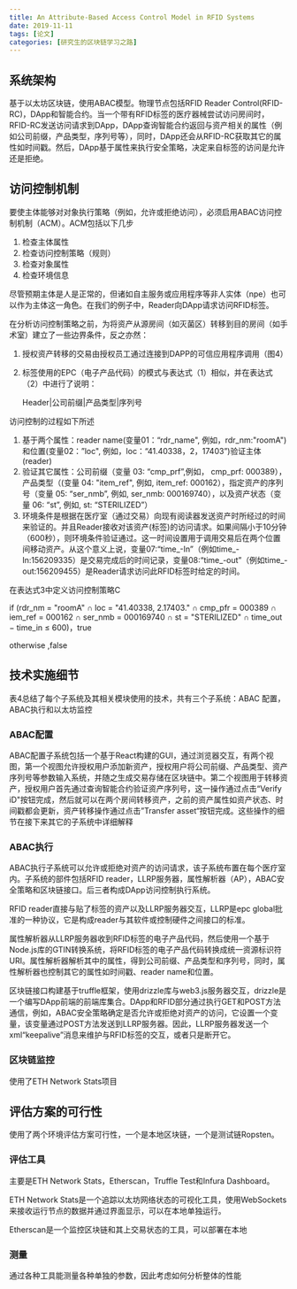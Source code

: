 ```yaml
---
title: An Attribute-Based Access Control Model in RFID Systems
date: 2019-11-11
tags: [论文]
categories: [研究生的区块链学习之路]
---
```




## 系统架构

基于以太坊区块链，使用ABAC模型。物理节点包括RFID Reader Control(RFID-RC)，DApp和智能合约。当一个带有RFID标签的医疗器械尝试访问房间时，RFID-RC发送访问请求到DApp，DApp查询智能合约返回与资产相关的属性（例如公司前缀，产品类型，序列号等），同时，DApp还会从RFID-RC获取其它的属性如时间戳。然后，DApp基于属性来执行安全策略，决定来自标签的访问是允许还是拒绝。

## 访问控制机制

要使主体能够对对象执行策略（例如，允许或拒绝访问），必须启用ABAC访问控制机制（ACM）。ACM包括以下几步

1. 检查主体属性
2. 检查访问控制策略（规则）
3. 检查对象属性
4. 检查环境信息

尽管预期主体是人是正常的，但诸如自主服务或应用程序等非人实体（npe）也可以作为主体这一角色。在我们的例子中，Reader向DApp请求访问RFID标签。

在分析访问控制策略之前，为将资产从源房间（如灭菌区）转移到目的房间（如手术室）建立了一些边界条件，反之亦然：

1. 授权资产转移的交易由授权员工通过连接到DAPP的可信应用程序调用（图4）

2. 标签使用的EPC（电子产品代码）的模式与表达式（1）相似，并在表达式（2）中进行了说明：

   Header|公司前缀|产品类型|序列号

访问控制的过程如下所述

1. 基于两个属性：reader name(变量01：“rdr_name", 例如，rdr_nm:"roomA")和位置(变量02：”loc", 例如，loc：“41.40338，2，17403”)验证主体(reader)
2. 验证其它属性：公司前缀（变量 03: “cmp_prf”,例如， cmp_prf: 000389），产品类型（(变量 04: "item_ref", 例如, item_ref: 000162），指定资产的序列号（变量 05: “ser_nmb”, 例如, ser_nmb: 000169740），以及资产状态（变量 06: “st”, 例如, st: “STERILIZED”）
3. 环境条件是根据在医疗室（通过交易）向现有阅读器发送资产时所经过的时间来验证的。并且Reader接收对该资产(标签)的访问请求。如果间隔小于10分钟（600秒），则环境条件验证通过。这一时间设置用于调用交易后在两个位置间移动资产。从这个意义上说，变量07:“time_-In”（例如time_-In:156209335）是交易完成后的时间记录，变量08:“time_-out”（例如time_-out:156209455）是Reader请求访问此RFID标签时给定的时间。

在表达式3中定义访问控制策略C

if  (rdr_nm = "roomA" ∩ loc = "41.40338, 2.17403." ∩ cmp_pfr = 000389 ∩ iem_ref = 000162 ∩ ser_nmb = 000169740 ∩ st = "STERILIZED" ∩ time_out − time_in ≤ 600)，true

otherwise ,false

## 技术实施细节

表4总结了每个子系统及其相关模块使用的技术，共有三个子系统：ABAC 配置，ABAC执行和以太坊监控

### ABAC配置

ABAC配置子系统包括一个基于React构建的GUI，通过浏览器交互，有两个视图，第一个视图允许授权用户添加新资产，授权用户将公司前缀、产品类型、资产序列号等参数输入系统，并随之生成交易存储在区块链中。第二个视图用于转移资产，授权用户首先通过查询智能合约验证资产序列号，这一操作通过点击“Verify iD"按钮完成，然后就可以在两个房间转移资产，之前的资产属性如资产状态、时间戳都会更新，资产转移操作通过点击”Transfer asset“按钮完成。这些操作的细节在接下来其它的子系统中详细解释

### ABAC执行

ABAC执行子系统可以允许或拒绝对资产的访问请求，该子系统布置在每个医疗室内。子系统的部件包括RFID reader，LLRP服务器，属性解析器（AP），ABAC安全策略和区块链接口。后三者构成DApp访问控制执行系统。

RFID reader直接与贴了标签的资产以及LLRP服务器交互，LLRP是epc global批准的一种协议，它是构成reader与其软件或控制硬件之间接口的标准。

属性解析器从LLRP服务器收到RFID标签的电子产品代码，然后使用一个基于Node.js库的GTIN转换系统，将RFID标签的电子产品代码转换成统一资源标识符URI。属性解析器解析其中的属性，得到公司前缀、产品类型和序列号，同时，属性解析器也控制其它的属性如时间戳、reader name和位置。

区块链接口构建基于truffle框架，使用drizzle库与web3.js服务器交互，drizzle是一个编写DApp前端的前端库集合。DApp和RFID部分通过执行GET和POST方法通信，例如，ABAC安全策略确定是否允许或拒绝对资产的访问，它设置一个变量，该变量通过POST方法发送到LLRP服务器。因此，LLRP服务器发送一个xml“keepalive”消息来维护与RFID标签的交互，或者只是断开它。

### 区块链监控

使用了ETH Network Stats项目

## 评估方案的可行性

使用了两个环境评估方案可行性，一个是本地区块链，一个是测试链Ropsten。

### 评估工具

主要是ETH Network Stats，Etherscan，Truffle Test和Infura Dashboard。

ETH Network Stats是一个追踪以太坊网络状态的可视化工具，使用WebSockets来接收运行节点的数据并通过界面显示，可以在本地单独运行。

Etherscan是一个监控区块链和其上交易状态的工具，可以部署在本地

### 测量

通过各种工具能测量各种单独的参数，因此考虑如何分析整体的性能

